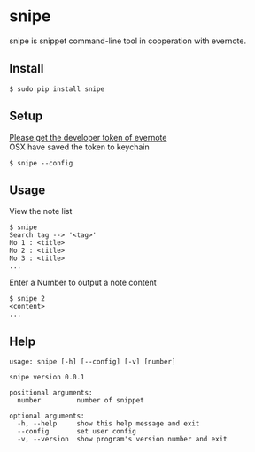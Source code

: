 snipe
=======
snipe is snippet command-line tool in cooperation with evernote.  


Install
-----
    $ sudo pip install snipe

Setup
-----
[Please get the developer token of evernote](https://www.evernote.com/api/DeveloperToken.action)   
OSX have saved the token to keychain  

    $ snipe --config

Usage
-----
View the note list

    $ snipe
    Search tag --> '<tag>'
    No 1 : <title>
    No 2 : <title>
    No 3 : <title>
    ...
    
Enter a Number to output a note content

    $ snipe 2
    <content>
    ...

Help
-----
    usage: snipe [-h] [--config] [-v] [number]
    
    snipe version 0.0.1
    
    positional arguments:
      number         number of snippet
    
    optional arguments:
      -h, --help     show this help message and exit
      --config       set user config
      -v, --version  show program's version number and exit
